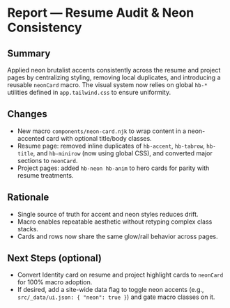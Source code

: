 # Report — Resume Audit & Neon Consistency

## Summary
Applied neon brutalist accents consistently across the resume and project pages by centralizing styling, removing local duplicates, and introducing a reusable `neonCard` macro. The visual system now relies on global `hb-*` utilities defined in `app.tailwind.css` to ensure uniformity.

## Changes
- New macro `components/neon-card.njk` to wrap content in a neon-accented card with optional title/body classes.
- Resume page: removed inline duplicates of `hb-accent`, `hb-tabrow`, `hb-title`, and `hb-minirow` (now using global CSS), and converted major sections to `neonCard`.
- Project pages: added `hb-neon hb-anim` to hero cards for parity with resume treatments.

## Rationale
- Single source of truth for accent and neon styles reduces drift.
- Macro enables repeatable aesthetic without retyping complex class stacks.
- Cards and rows now share the same glow/rail behavior across pages.

## Next Steps (optional)
- Convert Identity card on resume and project highlight cards to `neonCard` for 100% macro adoption.
- If desired, add a site-wide data flag to toggle neon accents (e.g., `src/_data/ui.json: { "neon": true }`) and gate macro classes on it.

